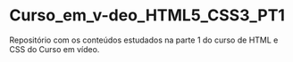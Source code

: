 # Curso_em_v-deo_HTML5_CSS3_PT1
Repositório com os conteúdos estudados na parte  1 do curso de HTML e CSS do Curso em vídeo.
